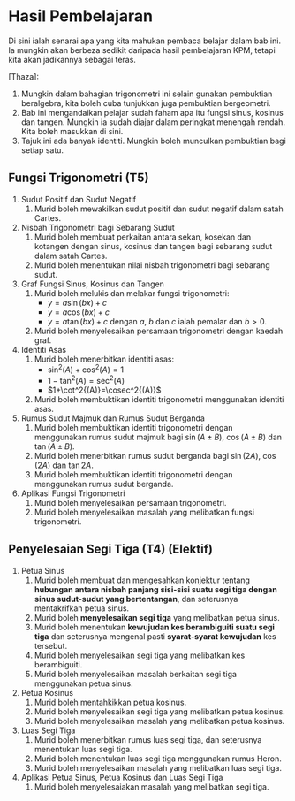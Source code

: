 # Hasil Pembelajaran

Di sini ialah senarai apa yang kita mahukan pembaca belajar dalam bab ini. Ia mungkin akan berbeza sedikit daripada hasil pembelajaran KPM, tetapi kita akan jadikannya sebagai teras.

\[Thaza\]: 
1. Mungkin dalam bahagian trigonometri ini selain gunakan pembuktian beralgebra, kita boleh cuba tunjukkan juga pembuktian bergeometri.
2. Bab ini mengandaikan pelajar sudah faham apa itu fungsi sinus, kosinus dan tangen. Mungkin ia sudah diajar dalam peringkat menengah rendah. Kita boleh masukkan di sini.
3. Tajuk ini ada banyak identiti. Mungkin boleh munculkan pembuktian bagi setiap satu.

## Fungsi Trigonometri (T5)
1. Sudut Positif dan Sudut Negatif
   1. Murid boleh mewakilkan sudut positif dan sudut negatif dalam satah Cartes.
2. Nisbah Trigonometri bagi Sebarang Sudut
   1. Murid boleh membuat perkaitan antara sekan, kosekan dan kotangen dengan sinus, kosinus dan tangen bagi sebarang sudut dalam satah Cartes.
   2. Murid boleh menentukan nilai nisbah trigonometri bagi sebarang sudut.
3. Graf Fungsi Sinus, Kosinus dan Tangen
   1. Murid boleh melukis dan melakar fungsi trigonometri:
      - $y=a\sin{(bx)} + c$
      - $y=a\cos{(bx)} + c$
      - $y=a\tan{(bx)} + c$
      dengan $a$, $b$ dan $c$ ialah pemalar dan $b>0$.  
   2. Murid boleh menyelesaikan persamaan trigonometri dengan kaedah graf.
4. Identiti Asas
   1. Murid boleh menerbitkan identiti asas:
      - $\sin^2{(A)}+\cos^2{(A)} = 1$
      - $1-\tan^2{(A)}=\sec^2{(A)}$
      - $1+\cot^2{(A)}=\cosec^2{(A)}$
   2. Murid boleh membuktikan identiti trigonometri menggunakan identiti asas.
5. Rumus Sudut Majmuk dan Rumus Sudut Berganda
   1. Murid boleh membuktikan identiti trigonometri dengan menggunakan rumus sudut majmuk bagi $\sin{(A\pm B)}$, $\cos{(A\pm B)}$ dan $\tan{(A\pm B)}$.
   2. Murid boleh menerbitkan rumus sudut berganda bagi $\sin{(2A)}$, $\cos{(2A)}$ dan $\tan{2A}$.
   3. Murid boleh membuktikan identiti trigonometri dengan menggunakan rumus sudut berganda.
6. Aplikasi Fungsi Trigonometri
   1. Murid boleh menyelesaikan persamaan trigonometri.
   2. Murid boleh menyelesaikan masalah yang melibatkan fungsi trigonometri.

## Penyelesaian Segi Tiga (T4) (Elektif)
1. Petua Sinus
   1. Murid boleh membuat dan mengesahkan konjektur tentang **hubungan antara nisbah panjang sisi-sisi suatu segi tiga dengan sinus sudut-sudut yang bertentangan**, dan seterusnya mentakrifkan petua sinus.
   2. Murid boleh **menyelesaikan segi tiga** yang melibatkan petua sinus.
   3. Murid boleh menentukan **kewujudan kes berambiguiti suatu segi tiga** dan seterusnya mengenal pasti **syarat-syarat kewujudan** kes tersebut.
   4. Murid boleh menyelesaikan segi tiga yang melibatkan kes berambiguiti.
   5. Murid boleh menyelesaikan masalah berkaitan segi tiga menggunakan petua sinus.
2. Petua Kosinus
   1. Murid boleh mentahkikkan petua kosinus.
   2. Murid boleh menyelesaikan segi tiga yang melibatkan petua kosinus.
   3. Murid boleh menyelesaikan masalah yang melibatkan petua kosinus.
3. Luas Segi Tiga
   1. Murid boleh menerbitkan rumus luas segi tiga, dan seterusnya menentukan luas segi tiga.
   2. Murid boleh menentukan luas segi tiga menggunakan rumus Heron.
   3. Murid boleh menyelesaikan masalah yang melibatkan luas segi tiga.
4. Aplikasi Petua Sinus, Petua Kosinus dan Luas Segi Tiga
   1. Murid boleh menyelesaiakan masalah yang melibatkan segi tiga.